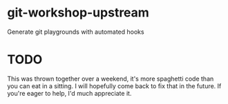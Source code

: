 # git-workshop-upstream
Generate git playgrounds with automated hooks

# TODO
This was thrown together over a weekend,
it's more spaghetti code than you can eat in a sitting.
I will hopefully come back to fix that in the future.
If you're eager to help, I'd much appreciate it.
